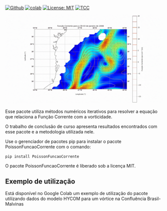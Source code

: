 [![Github](https://img.shields.io/badge/GitHub-100000?style=for-the-badge&logo=github&logoColor=white)](https://github.com/LSalimene/PoissonFuncaoCorrente) [![colab](https://img.shields.io/badge/Colab-F9AB00?style=for-the-badge&logo=googlecolab&color=525252)](https://colab.research.google.com/drive/1aKwpPa5s5m_UGB6XSI8iUpK37SoSeyBt?usp=sharing) [![License: MIT](https://img.shields.io/badge/License-MIT-yellow.svg)](https://opensource.org/licenses/MIT) [![TCC](https://img.shields.io/badge/Trabalho%20de%20Conclus%C3%A3o%20de%20Curso-TCC-9cf)](http://argo.furg.br/?RG001495689) 

![hippo](https://github.com/LSalimene/Mini-Curso-XII-SAFIS/blob/main/fc%20cb.gif)

Esse pacote utiliza métodos numéricos iterativos para resolver a equação que relaciona a Função Corrente com a vorticidade. 

O trabalho de conclusão de curso apresenta resultados encontrados com esse pacote e a metodologia utilizada nele.

Use o gerenciador de pacotes pip para instalar o pacote PoissonFuncaoCorrente com o comando:
```
pip install PoissonFuncaoCorrente
```
O pacote PoissonFuncaoCorrente é liberado sob a licença MIT.

## Exemplo de utilização
Está disponível no Google Colab um exemplo de utilização do pacote utilizando dados do modelo HYCOM para um vórtice na Confluência Brasil-Malvinas

